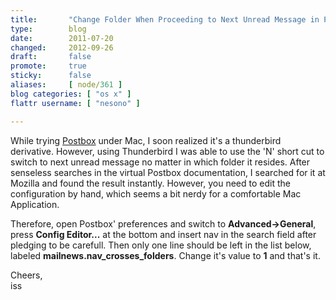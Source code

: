 ```yaml
---
title:       "Change Folder When Proceeding to Next Unread Message in Postbox Mail Application"
type:        blog
date:        2011-07-20
changed:     2012-09-26
draft:       false
promote:     true
sticky:      false
aliases:     [ node/361 ]
blog categories: [ "os x" ]
flattr username: [ "nesono" ]

---
```


<!--more-->
While trying <a href="http://www.postbox-inc.com/" target="_blank">Postbox</a> under Mac, I soon realized it's a thunderbird derivative. However, using Thunderbird I was able to use the 'N' short cut to switch to next unread message no matter in which folder it resides. After senseless searches in the virtual Postbox documentation, I searched for it at Mozilla and found the result instantly. However, you need to edit the configuration by hand, which seems a bit nerdy for a comfortable Mac Application.
<!--break-->

Therefore, open Postbox' preferences and switch to **Advanced-&gt;General**, press **Config Editor...** at the bottom and insert nav in the search field after pledging to be carefull. Then only one line should be left in the list below, labeled **mailnews.nav_crosses_folders**. Change it's value to **1** and that's it.

Cheers,  
iss

